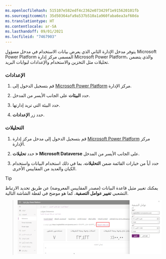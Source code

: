 ```yaml
---
ms.openlocfilehash: 515107e582edf4c2362e073429f1e915620101fb
ms.sourcegitcommit: 35d50364afa9a537b510a1a960faba6ea3af60da
ms.translationtype: HT
ms.contentlocale: ar-SA
ms.lasthandoff: 09/01/2021
ms.locfileid: "7467903"
---
```

يتوفر مدخل الإدارة الثاني الذي يعرض بيانات الاستخدام في مدخل مسؤول Microsoft Power Platform المسمى مركز إدارة Microsoft Power Platform، والذي يتضمن تحليلات مثل التخزين والاستخدام والإعدادات لبوابات البريد.

### <a name="settings"></a>الإعدادات

1.  قم بتسجيل الدخول إلى [Microsoft Power Platform](https://admin.powerplatform.microsoft.com) مركز الإدارة.

2.  حدد **البيئات** على الجانب الأيسر من المدخل.

3.  حدد البيئة التي تريد إدارتها.

4.  حدد زر **الإعدادات**.

### <a name="analytics"></a>التحليلات

1.  قم بتسجيل الدخول إلى مدخل مركز إدارة [Microsoft Power Platform](https://admin.powerplatform.microsoft.com) مركز الإدارة.

2.  حدد **تحليلات > Microsoft Dataverse** على الجانب الأيسر من المدخل.

3.  حدد أياً من خيارات القائمة ضمن **التحليلات**، بما في ذلك استخدام البيانات واستخدام الكيان والعديد من المقاييس الأخرى.

> [!TIP]
> يمكنك تغيير مثيل قاعدة البيانات (مصدر المقاييس المعروضة) عن طريق تحديد الارتباط التشعبي **تغيير عوامل التصفية**، كما هو موضح في لقطة الشاشة التالية.

> ![مركز إدارة Microsoft Power Platform مع تحديد صفحة Dataverse، وتم تمييز الأمر تغيير عوامل التصفية، مع عرض مربع حوار عوامل التصفية.](../media/Module-2-Unit-2-Image-1.png)
